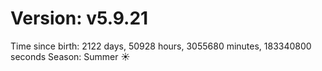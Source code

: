 # Version: v5.9.21
Time since birth: 2122 days, 50928 hours, 3055680 minutes, 183340800 seconds
Season: Summer ☀️
